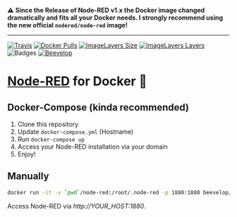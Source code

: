 :warning: **Since the Release of Node-RED v1.x the Docker image changed dramatically and fits all your Docker needs. I strongly recommend using the new official `nodered/node-red` image!**

----

[![Travis](https://shields.beevelop.com/travis/beevelop/docker-node-red.svg?style=flat-square)](https://travis-ci.org/beevelop/docker-node-red)
[![Docker Pulls](https://shields.beevelop.com/docker/pulls/beevelop/node-red.svg?style=flat-square)](https://links.beevelop.com/d-node-red)
[![ImageLayers Size](https://shields.beevelop.com/docker/image/size/beevelop/node-red/latest.svg?style=flat-square)](https://imagelayers.io/?images=beevelop/node-red:latest)
[![ImageLayers Layers](https://shields.beevelop.com/docker/image/layers/beevelop/node-red/latest.svg?style=flat-square)](https://imagelayers.io/?images=beevelop/node-red:latest)
![Badges](https://shields.beevelop.com/badge/badges-6-brightgreen.svg?style=flat-square)
[![Beevelop](https://links.beevelop.com/honey-badge)](https://beevelop.com)

# [Node-RED](http://nodered.org/) for Docker :whale:

## Docker-Compose (kinda recommended)
1. Clone this repository
2. Update `docker-compose.yml` (Hostname)
3. Run `docker-compose up`
4. Access your Node-RED installation via your domain
5. Enjoy!

## Manually
```bash
docker run -it -v `pwd`/node-red:/root/.node-red -p 1880:1880 beevelop/node-red
```

Access Node-RED via *http://YOUR_HOST:1880*.
